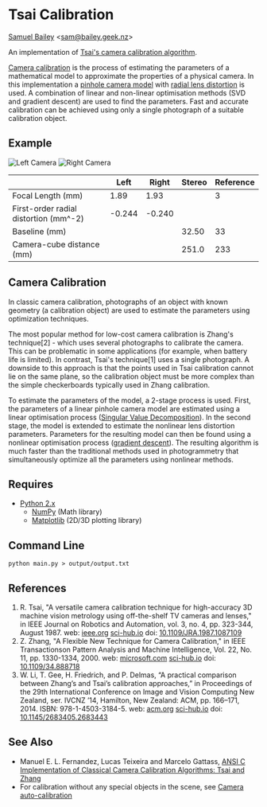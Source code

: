 # Tsai Calibration

[Samuel Bailey](http://bailey.geek.nz) <[sam@bailey.geek.nz](mailto:sam@bailey.geek.nz)>


An implementation of [Tsai's camera calibration algorithm](https://en.wikipedia.org/wiki/Camera\_resectioning#Tsai.27s\_Algorithm).

[Camera calibration](https://en.wikipedia.org/wiki/Camera_resectioning) is the process of estimating the parameters of a mathematical model to approximate the properties of a physical camera.
In this implementation a [pinhole camera model](https://en.wikipedia.org/wiki/Pinhole_camera_model) with [radial lens distortion](https://en.wikipedia.org/wiki/Distortion_(optics)#Radial_distortion) is used. A combination of linear and non-linear optimisation methods (SVD and gradient descent) are used to find the parameters. Fast and accurate calibration can be achieved using only a single photograph of a suitable calibration object.


## Example
![Left Camera](https://raw.githubusercontent.com/bailus/tsai-calibration/master/output/output-0.png) ![Right Camera](https://raw.githubusercontent.com/bailus/tsai-calibration/master/output/output-1.png)

|                                       |    Left |   Right |  Stereo  | Reference |
|---------------------------------------|---------|---------|----------|-----------|
| Focal Length (mm)                     |    1.89 |    1.93 |          |         3 |
| First-order radial distortion (mm^-2) |  -0.244 |  -0.240 |          |           |
| Baseline (mm)                         |         |         |    32.50 |        33 |
| Camera-cube distance (mm)             |         |         |    251.0 |       233 |



## Camera Calibration
In classic camera calibration, photographs of an object with known geometry (a calibration object) are used to estimate the parameters using optimization techniques.

The most popular method for low-cost camera calibration is Zhang's technique\[2\] - which uses several photographs to calibrate the camera. This can be problematic in some applications (for example, when battery life is limited).
In contrast, Tsai's technique\[1\] uses a single photograph. A downside to this approach is that the points used in Tsai calibration cannot lie on the same plane, so the calibration object must be more complex than the simple checkerboards typically used in Zhang calibration.

To estimate the parameters of the model, a 2-stage process is used. First, the parameters of a linear pinhole camera model are estimated using a linear optimisation process ([Singular Value Decomposition](https://docs.scipy.org/doc/numpy/reference/generated/numpy.linalg.svd.html)).
In the second stage, the model is extended to estimate the nonlinear lens distortion parameters. Parameters for the resulting model can then be found using a nonlinear optimisation process ([gradient descent](https://en.wikipedia.org/wiki/Gradient_descent)).
The resulting algorithm is much faster than the traditional methods used in photogrammetry that simultaneously optimize all the parameters using nonlinear methods.


## Requires
 * [Python 2.x](https://www.python.org/)
   * [NumPy](http://www.numpy.org/) (Math library)
   * [Matplotlib](https://matplotlib.org/) (2D/3D plotting library)


## Command Line
~~~~
python main.py > output/output.txt
~~~~


## References
 1. R. Tsai, "A versatile camera calibration technique for high-accuracy 3D machine vision metrology using off-the-shelf TV cameras and lenses," in IEEE Journal on Robotics and Automation, vol. 3, no. 4, pp. 323-344, August 1987.
     web: [ieee.org](http://ieeexplore.ieee.org/stamp/stamp.jsp?tp=&arnumber=1087109&isnumber=23638) [sci-hub.io](http://sci-hub.io/10.1109/JRA.1987.1087109) doi: [10.1109/JRA.1987.1087109](https://doi.org/10.1109/JRA.1987.1087109)
 2. Z. Zhang, "A Flexible New Technique for Camera Calibration," in IEEE Transactionson Pattern Analysis and Machine Intelligence, Vol. 22, No. 11, pp. 1330-1334, 2000.
     web: [microsoft.com](https://www.microsoft.com/en-us/research/wp-content/uploads/2016/11/zhan99.pdf) [sci-hub.io](http://sci-hub.io/10.1109/34.888718) doi: [10.1109/34.888718](https://doi.org/10.1109/34.888718)
 3. W. Li, T. Gee, H. Friedrich, and P. Delmas, “A practical comparison between Zhang’s and Tsai’s calibration approaches,” in Proceedings of the 29th International Conference on Image and Vision Computing New Zealand, ser. IVCNZ ’14, Hamilton, New Zealand: ACM, pp. 166–171, 2014. ISBN: 978-1-4503-3184-5.
     web: [acm.org](http://doi.acm.org/10.1145/2683405.2683443) [sci-hub.io](http://sci-hub.io/10.1145/2683405.2683443) doi: [10.1145/2683405.2683443](https://doi.org/10.1145/2683405.2683443)


## See Also
 * Manuel E. L. Fernandez, Lucas Teixeira  and Marcelo Gattass, [ANSI C Implementation of Classical Camera Calibration Algorithms: Tsai and Zhang](http://webserver2.tecgraf.puc-rio.br/~mgattass/calibration/)
 * For calibration without any special objects in the scene, see [Camera auto-calibration](https://en.wikipedia.org/wiki/Camera_auto-calibration)
